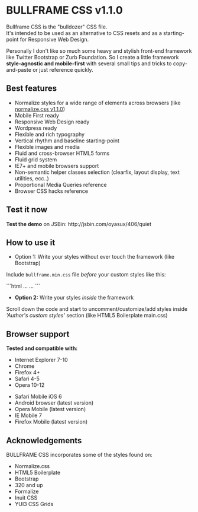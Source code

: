 <h1>BULLFRAME CSS v1.1.0</h1>
<p>Bullframe CSS is the "bulldozer" CSS file.<br>
It's intended to be used as an alternative to CSS resets and as a starting-point for Responsive Web Design.</p>
<p>Personally I don't like so much some heavy and stylish front-end framework like Twitter Bootstrap or Zurb Foundation. So I create a little framework <b>style-agnostic and mobile-first</b> with several small tips and tricks to copy-and-paste or just reference quickly.


<h2>Best features</h2>
<ul>
  <li>Normalize styles for a wide range of elements across browsers (like 
  <a href="https://github.com/necolas/normalize.css/tree/v1.1.0">normalize.css v1.1.0</a>)</li>
  <li>Mobile First ready</li>
  <li>Responsive Web Design ready</li>
  <li>Wordpress ready</li>
  <li>Flexible and rich typography</li>
  <li>Vertical rhythm and baseline starting-point</li>
  <li>Flexible images and media</li>
  <li>Fluid and cross-browser HTML5 forms</li>
  <li>Fluid grid system</li>
  <li>IE7+ and mobile browsers support</li>
  <li>Non-semantic helper classes selection (clearfix, layout display, text utilities, ecc..)</li>
  <li>Proportional Media Queries reference</li>
  <li>Browser CSS hacks reference</li>
</ul>


<h2>Test it now</h2>
<p><b>Test the demo</b> on JSBin: http://jsbin.com/oyasux/406/quiet</p>


<h2>How to use it</h2>
<ul>
  <li>Option 1: 
    Write your styles without ever touch the framework (like Bootstrap)</li>
</ul>
<p>Include <code>bullframe.min.css</code> file <i>before</i> your custom styles 
like this:</p>
```html
<!doctype html>
<html>
<head>
...
<meta name="viewport" content="width=device-width, initial-scale=1.0">
<link rel="stylesheet" src="bullframe.min.css">
<link rel="stylesheet" src="your-styles.css">
...
```
<ul>
  <li><b>Option 2:</b>
    Write your styles <i>inside</i> the framework</li>
</ul>
<p>Scroll down the code and start to uncomment/customize/add styles inside
<i>'Author's custom styles'</i> section (like HTML5 Boilerplate main.css)</p>


<h2>Browser support</h2>
<b>Tested and compatible with:</b>
<ul>
  <li>Internet Explorer 7-10</li>
  <li>Chrome</li>
  <li>Firefox 4+</li>
  <li>Safari 4-5</li>
  <li>Opera 10-12</li>
</ul>
<ul>
  <li>Safari Mobile iOS 6</li>
  <li>Android browser (latest version)</li>
  <li>Opera Mobile (latest version)</li>
  <li>IE Mobile 7</li>
  <li>Firefox Mobile (latest version)</li>
</ul>


<h2>Acknowledgements</h2>
BULLFRAME CSS incorporates some of the styles found on:
<ul>
  <li>Normalize.css</li>
  <li>HTML5 Boilerplate</li>
  <li>Bootstrap</li>
  <li>320 and up</li>
  <li>Formalize</li>
  <li>Inuit CSS</li>
  <li>YUI3 CSS Grids</li>
</ul>
